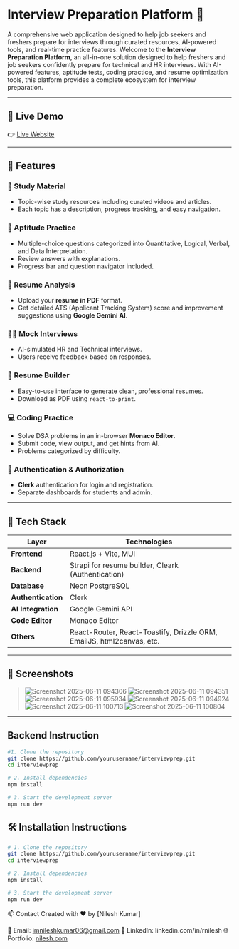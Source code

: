 # Interview Preparation Platform 🎯

A comprehensive web application designed to help job seekers and freshers prepare for interviews through curated resources, AI-powered tools, and real-time practice features.
Welcome to the **Interview Preparation Platform**, an all-in-one solution designed to help freshers and job seekers confidently prepare for technical and HR interviews. With AI-powered features, aptitude tests, coding practice, and resume optimization tools, this platform provides a complete ecosystem for interview preparation.

---

## 🚀 Live Demo

👉 [Live Website](https://your-live-url.com)

---

## 🚀 Features

### 🧠 Study Material
- Topic-wise study resources including curated videos and articles.
- Each topic has a description, progress tracking, and easy navigation.

### 🧮 Aptitude Practice
- Multiple-choice questions categorized into Quantitative, Logical, Verbal, and Data Interpretation.
- Review answers with explanations.
- Progress bar and question navigator included.

### 📄 Resume Analysis
- Upload your **resume in PDF** format.
- Get detailed ATS (Applicant Tracking System) score and improvement suggestions using **Google Gemini AI**.

### 🧑‍💼 Mock Interviews
- AI-simulated HR and Technical interviews.
- Users receive feedback based on responses.

### 📝 Resume Builder
- Easy-to-use interface to generate clean, professional resumes.
- Download as PDF using `react-to-print`.

### 💻 Coding Practice
- Solve DSA problems in an in-browser **Monaco Editor**.
- Submit code, view output, and get hints from AI.
- Problems categorized by difficulty.

### 🔐 Authentication & Authorization
- **Clerk** authentication for login and registration.
- Separate dashboards for students and admin.

---

## 🧰 Tech Stack

| Layer | Technologies |
|-------|--------------|
| **Frontend** | React.js + Vite, MUI |
| **Backend** | Strapi for resume builder, Cleark (Authentication) |
| **Database** | Neon PostgreSQL |
| **Authentication** | Clerk |
| **AI Integration** | Google Gemini API |
| **Code Editor** | Monaco Editor |
| **Others** | React-Router, React-Toastify, Drizzle ORM, EmailJS, html2canvas, etc. |

---

## 📸 Screenshots

> ![Screenshot 2025-06-11 094306](https://github.com/user-attachments/assets/1c0485a9-24e3-4968-995f-12205b40cc7a)
>![Screenshot 2025-06-11 094351](https://github.com/user-attachments/assets/02f6b11c-39c9-4d56-ad10-3a194ad83ffc)
> ![Screenshot 2025-06-11 095934](https://github.com/user-attachments/assets/a39fac3e-84e3-45ac-a004-5abbee5f13c6)
> ![Screenshot 2025-06-11 094924](https://github.com/user-attachments/assets/0faf5d4a-b83b-4d5a-8c6e-348b4280253a)
> ![Screenshot 2025-06-11 100713](https://github.com/user-attachments/assets/8b7272ae-d654-4ec4-ae67-83354d290b50)
> ![Screenshot 2025-06-11 100804](https://github.com/user-attachments/assets/a63312fa-895d-4a47-9c1c-2fc00ec354d1)

---

##  Backend Instruction

```bash
#1. Clone the repository
git clone https://github.com/yourusername/interviewprep.git
cd interviewprep

# 2. Install dependencies
npm install

# 3. Start the development server
npm run dev
```

## 🛠️ Installation Instructions

```bash
# 1. Clone the repository
git clone https://github.com/yourusername/interviewprep.git
cd interviewprep

# 2. Install dependencies
npm install

# 3. Start the development server
npm run dev
```

📫 Contact
Created with ❤️ by [Nilesh Kumar]

📧 Email: imnileshkumar06@gmail.com
🔗 LinkedIn: linkedin.com/in/rnilesh
🌐 Portfolio: [nilesh.com](https://nilesh-site-beryl.vercel.app/)
